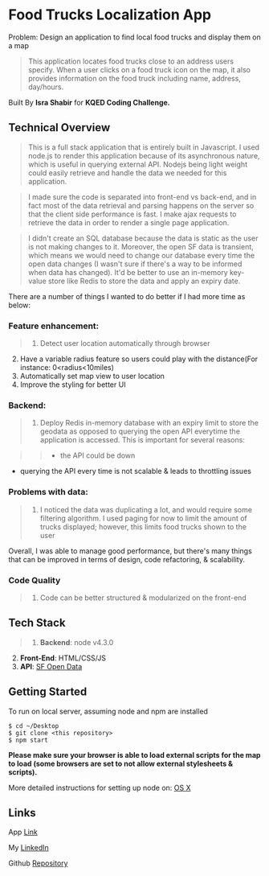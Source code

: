 # Food Trucks Localization App

Problem: Design an application to find local food trucks and display them on a map

> This application locates food trucks close to an address users specify.
When a user clicks on a food truck icon on the map, it also provides information on the food truck including name, address, day/hours.

Built By **Isra Shabir** for **KQED Coding Challenge.**

## Technical Overview

> This is a full stack application that is entirely built in Javascript. I used node.js to render this application because of its asynchronous nature, which is useful in querying external API. Nodejs being light weight could easily retrieve and handle the data we needed for this application. 

>I made sure the code is separated into front-end vs back-end, and in fact most of the data retrieval and parsing happens on the server so that the client side performance is fast. I make ajax requests to retrieve the data in order to render a single page application.

> I didn't create an SQL database because the data is static as the user is not making changes to it. Moreover, the open SF data is transient, which means we would need to change our database every time the open data changes (I wasn't sure if there's a way to be informed when data has changed). It'd be better to use an in-memory key-value store like Redis to store the data and apply an expiry date. 

There are a number of things I wanted to do better if I had more time as below:

### Feature enhancement:

>1. Detect user location automatically through browser
2. Have a variable radius feature so users could play with the distance(For instance: 0<radius<10miles)
3. Automatically set map view to user location 
4. Improve the styling for better UI 

### Backend:

> 1. Deploy Redis in-memory database with an expiry limit to store the geodata as opposed to querying the open API everytime the application is accessed. 
This is important for several reasons:

>>* the API could be down
* querying the API every time is not scalable & leads to throttling issues

### Problems with data:

>1. I noticed the data was duplicating a lot, and would require some filtering algorithm. I used paging for now to limit the amount of trucks displayed; however, this limits food trucks shown to the user

Overall, I was able to manage good performance, but there's many things that can be improved in terms of design, code refactoring, & scalability. 

### Code Quality

> 1. Code can be better structured & modularized on the front-end 

## Tech Stack

>1. **Backend**: node v4.3.0
2. **Front-End**: HTML/CSS/JS
3. **API**: [SF Open Data][0]


[0]: (https://data.sfgov.org/Economy-and-Community/Mobile-Food-Facility-Permit/rqzj-sfat)

## Getting Started

To run on local server, assuming node and npm are installed

```
$ cd ~/Desktop 
$ git clone <this repository>
$ npm start
```

**Please make sure your browser is able to load external scripts for the map to load (some browsers are set to not allow external stylesheets & scripts).**

More detailed instructions for setting up node on: [OS X][1] 

[1]: (http://blog.teamtreehouse.com/install-node-js-npm-mac)

## Links

App [Link][2]

[2]: (https://findyourfoodtrucks.herokuapp.com/)

My [LinkedIn][3]

[3]: (https://www.linkedin.com/in/isra-shabir-ab65b034?trk=nav_responsive_tab_profile_pic)

Github [Repository][2]

[2]: (https://github.com/isra-shabir/foodtrucks)





